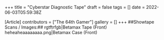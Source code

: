 +++
title = "Cyberstar Diagnostic Tape"
draft = false
tags = []
date = 2022-06-03T05:59:38Z

[Article]
contributors = ["The 64th Gamer"]
gallery = []
+++
##Showtape Scans / Images:##
<gallery>
rgtftrfgb|Betamax Tape (Front)
heheaheaaaaaaaa.png|Betamax Case (Front)
</gallery>